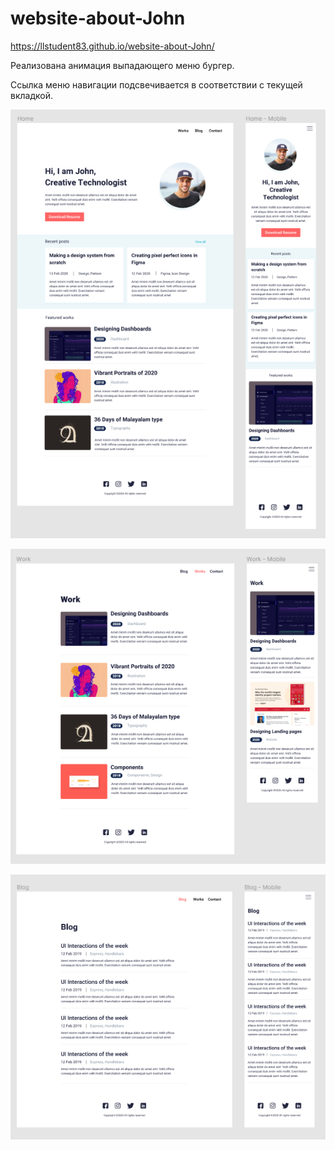 # website-about-John

https://llstudent83.github.io/website-about-John/

Реализована анимация выпадающего меню бургер.

Ссылка меню навигации подсвечивается в соответствии с текущей вкладкой.

![Home](./pic/home.png)

![Works](./pic/work.png)

![Blog](./pic/blog.png)
